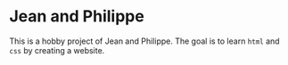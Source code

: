# Jean and Philippe

This is a hobby project of Jean and Philippe. The goal is to learn `html` and `css` by creating a website.
